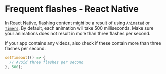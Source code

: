 # Frequent flashes - React Native

In React Native, flashing content might be a result of using [`Animated`](https://reactnative.dev/docs/animated) or [`Timers`](https://reactnative.dev/docs/timers). By default, each animation will take 500 milliseconds. Make sure your animations does not result in more than three flashes per second.

If your app contains any videos, also check if these contain more than three flashes per second.

```jsx
setTimeout(() => {
  // Avoid three flashes per second
}, 500);
```
